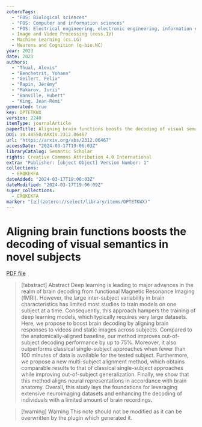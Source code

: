 ```yaml
---
zoteroTags:
  - "FOS: Biological sciences"
  - "FOS: Computer and information sciences"
  - "FOS: Electrical engineering, electronic engineering, information engineering"
  - Image and Video Processing (eess.IV)
  - Machine Learning (cs.LG)
  - Neurons and Cognition (q-bio.NC)
year: 2023
date: 2023
authors:
  - "Thual, Alexis"
  - "Benchetrit, Yohann"
  - "Geilert, Felix"
  - "Rapin, Jérémy"
  - "Makarov, Iurii"
  - "Banville, Hubert"
  - "King, Jean-Rémi"
generated: true
key: DPTETKWX
version: 2240
itemType: journalArticle
paperTitle: Aligning brain functions boosts the decoding of visual semantics in novel subjects
DOI: 10.48550/ARXIV.2312.06467
url: "https://arxiv.org/abs/2312.06467"
accessDate: "2024-03-17T19:06:03Z"
libraryCatalog: Semantic Scholar
rights: Creative Commons Attribution 4.0 International
extra: "Publisher: [object Object] Version Number: 1"
collections:
  - ERQKEKFA
dateAdded: "2024-03-17T19:06:03Z"
dateModified: "2024-03-17T19:06:09Z"
super_collections:
  - ERQKEKFA
marker: "[🇿](zotero://select/library/items/DPTETKWX)"
---
```


# Aligning brain functions boosts the decoding of visual semantics in novel subjects

[PDF file](/Papers/PDFs/Thual%20et%20al.%202023undefined%20-%20Aligning%20brain%20functions%20boosts%20the%20decoding%20of%20visual%20semantics%20in%20novel%20subjects.pdf)

> [!abstract] Abstract
> Deep learning is leading to major advances in the realm of brain decoding from functional Magnetic Resonance Imaging (fMRI). However, the large inter-subject variability in brain characteristics has limited most studies to train models on one subject at a time. Consequently, this approach hampers the training of deep learning models, which typically requires very large datasets. Here, we propose to boost brain decoding by aligning brain responses to videos and static images across subjects. Compared to the anatomically-aligned baseline, our method improves out-of-subject decoding performance by up to 75%. Moreover, it also outperforms classical single-subject approaches when fewer than 100 minutes of data is available for the tested subject. Furthermore, we propose a new multi-subject alignment method, which obtains comparable results to that of classical single-subject approaches while improving out-of-subject generalization. Finally, we show that this method aligns neural representations in accordance with brain anatomy. Overall, this study lays the foundations for leveraging extensive neuroimaging datasets and enhancing the decoding of individuals with a limited amount of brain recordings.

>[!warning] Warning
> This note should not be modified as it can be overwritten by the plugin which generated it.

